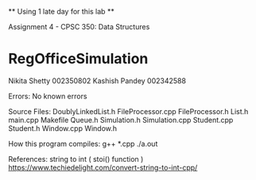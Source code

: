 ** Using 1 late day for this lab **

Assignment 4 - CPSC 350: Data Structures
# RegOfficeSimulation

Nikita Shetty 002350802
Kashish Pandey 002342588

Errors:
No known errors


Source Files:
DoublyLinkedList.h
FileProcessor.cpp
FileProcessor.h
List.h
main.cpp
Makefile
Queue.h
Simulation.h
Simulation.cpp
Student.cpp
Student.h
Window.cpp
Window.h


How this program compiles:
g++ *.cpp
./a.out

References: 
string to int ( stoi() function )
https://www.techiedelight.com/convert-string-to-int-cpp/
